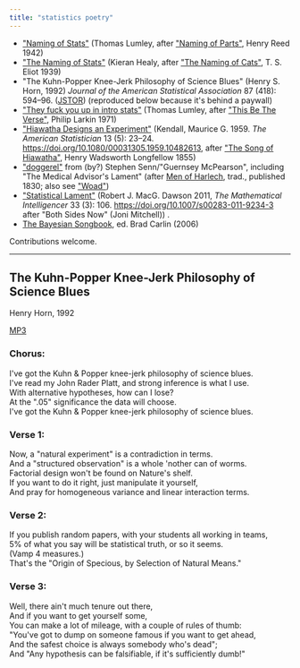 ```yaml
---
title: "statistics poetry"
---
```


* ["Naming of Stats"](https://notstatschat.rbind.io/2018/08/28/what-can-data-science-add-to-statistics-education/) (Thomas Lumley, after ["Naming of Parts"](https://www.poetrybyheart.org.uk/poems/naming-of-parts), Henry Reed 1942)
* ["The Naming of Stats"](https://kieranhealy.org/blog/archives/2023/06/15/the-naming-of-stats/) (Kieran Healy, after ["The Naming of Cats"](https://poets.org/poem/naming-cats), T. S. Eliot 1939)
* "The Kuhn-Popper Knee-Jerk Philosophy of Science Blues" (Henry S. Horn, 1992) *Journal of the American Statistical Association* 87 (418): 594–96. ([JSTOR](https://www.jstor.org/stable/27854351)) (reproduced below because it's behind a paywall)
* ["They fuck you up in intro stats"](https://statmodeling.stat.columbia.edu/2017/07/27/conversation-dump-social-psychology-ultimately-blame-statisticians/#comment-531840) (Thomas Lumley, after ["This Be The Verse"](https://www.poetryfoundation.org/poems/48419/this-be-the-verse), Philip Larkin 1971)
* ["Hiawatha Designs an Experiment"](http://www.columbia.edu/~to166/hiawatha.html) (Kendall, Maurice G. 1959. *The American Statistician* 13 (5): 23–24. https://doi.org/10.1080/00031305.1959.10482613, after ["The Song of Hiawatha"](https://www.hwlongfellow.org/poems_poem.php?pid=296), Henry Wadsworth Longfellow 1855)
* ["doggerel"](http://www.senns.uk/wpoetry.html) from (by?) Stephen Senn/"Guernsey McPearson", including "The Medical Advisor's Lament" (after [Men of Harlech](https://en.wikipedia.org/wiki/Men_of_Harlech), trad., published 1830; also see ["Woad"](https://en.wikipedia.org/wiki/National_Anthem_of_the_Ancient_Britons))
* ["Statistical Lament"](https://poetrywithmathematics.blogspot.com/2012/04/statistics-lament.html) (Robert J. MacG. Dawson 2011, *The Mathematical Intelligencer* 33 (3): 106. https://doi.org/10.1007/s00283-011-9234-3 after "Both Sides Now" (Joni Mitchell))
.
* [The Bayesian Songbook](https://mindstalk.net/bayesSongbook2006.pdf), ed. Brad Carlin (2006)

Contributions welcome.

---

## The Kuhn-Popper Knee-Jerk Philosophy of Science Blues

Henry Horn, 1992

[MP3](http://www.math.mcmaster.ca/bolker/misc/KuhnPopperKneeJerk.mp3)

### Chorus:

I've got the Kuhn & Popper knee-jerk philosophy of science blues.  
I've read my John Rader Platt, and strong inference is what I use.  
With alternative hypotheses, how can I lose?  
At the ".05" significance the data will choose.  
I've got the Kuhn & Popper knee-jerk philosophy of science blues.

### Verse 1:

Now, a "natural experiment" is a contradiction in terms.  
And a "structured observation" is a whole 'nother can of worms.  
Factorial design won't be found on Nature's shelf.  
If you want to do it right, just manipulate it yourself,  
And pray for homogeneous variance and linear interaction terms.

### Verse 2:

If you publish random papers, with your students all working in teams,  
5% of what you say will be statistical truth, or so it seems.  
(Vamp 4 measures.)  
That's the "Origin of Specious, by Selection of Natural Means."

### Verse 3:

Well, there ain't much tenure out there,  
And if you want to get yourself some,  
You can make a lot of mileage, with a couple of rules of thumb:  
"You've got to dump on someone famous if you want to get ahead,  
And the safest choice is always somebody who's dead";  
And "Any hypothesis can be falsifiable, if it's sufficiently dumb!"
